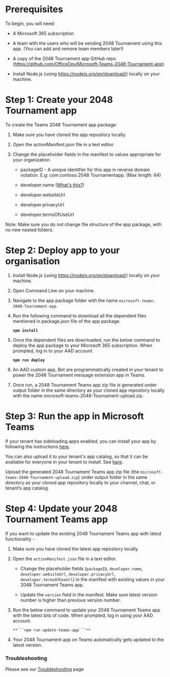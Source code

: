 # Prerequisites

To begin, you will need:

* A Microsoft 365 subscription

* A team with the users who will be sending 2048 Tournament using this app.
    (You can add and remove team members later!)

* A copy of the 2048 Tournament app GitHub repo
    (<https://github.com/OfficeDev/Microsoft-Teams-2048-Tournament-app>)

* Install Node.js (using <https://nodejs.org/en/download/>) locally on your
    machine.

# Step 1: Create your 2048 Tournament app

To create the Teams 2048 Tournament app package:

1.  Make sure you have cloned the app repository locally.

2.  Open the actionManifest.json file in a text editor.

3.  Change the placeholder fields in the manifest to values appropriate for your
    organization.

    * packageID - A unique identifier for this app in reverse domain notation.
        E.g: com.contoso.2048 Tournamentapp. (Max length: 64)

    * developer.[]()name ([What's
        this?](https://docs.microsoft.com/en-us/microsoftteams/platform/resources/schema/manifest-schema#developer))

    * developer.websiteUrl

    * developer.privacyUrl

    * developer.termsOfUseUrl

Note: Make sure you do not change file structure of the app package, with no new
nested folders.

# Step 2: Deploy app to your organisation

1.  Install Node.js (using <https://nodejs.org/en/download/>) locally on your
    machine.

2.  Open Command Line on your machine.

3.  Navigate to the app package folder with the name
    `microsoft-teams-2048-Tournament-app`.

4.  Run the following command to download all the dependent files mentioned in
    package.json file of the app package.

    **```npm install```**

5.  Once the dependent files are downloaded, run the below command to deploy the
    app package to your Microsoft 365 subscription. When prompted, log in to
    your AAD account.

    **```npm run deploy```**

6.  An AAD custom app, Bot are programmatically created in your tenant to power
    the 2048 Tournament message extension app in Teams.

7.  Once run, a 2048 Tournament Teams app zip file is generated under output
    folder in the same directory as your cloned app repository locally with the
    name microsoft-teams-2048-Tournament-upload.zip.

# Step 3: Run the app in Microsoft Teams

If your tenant has sideloading apps enabled, you can install your app by
following the instructions
[here](https://docs.microsoft.com/en-us/microsoftteams/platform/concepts/apps/apps-upload#load-your-package-into-teams).

You can also upload it to your tenant's app catalog, so that it can be available
for everyone in your tenant to install. See
[here](https://docs.microsoft.com/en-us/microsoftteams/tenant-apps-catalog-teams).

Upload the generated 2048 Tournament Teams app zip file (the
`microsoft-teams-2048-Tournament-upload.zip`) under output folder in the same
directory as your cloned app repository locally to your channel, chat, or
tenant’s app catalog.

# Step 4: Update your 2048 Tournament Teams app

If you want to update the existing 2048 Tournament Teams app with latest
functionality -

1.  Make sure you have cloned the latest app repository locally.

2.  Open the `actionManifest.json` file in a text editor.

    * Change the placeholder fields (`packageID`, `developer.name`, `developer.websiteUrl`, `developer.privacyUrl`, `developer.termsOfUseUrl`) in
        the manifest with existing values in your 2048 Tournament Teams app.

    * Update the `version` field in the manifest. Make sure latest version
        number is higher than previous version number.

3.  Run the below command to update your 2048 Tournament Teams app with the
    latest bits of code. When prompted, log in using your AAD account.

        **```npm run update-teams-app```**

4.  Your 2048 Tournament app on Teams automatically gets updated to the latest
    version.

### Troubleshooting

Please see our [Troubleshooting](Troubleshooting.md) page